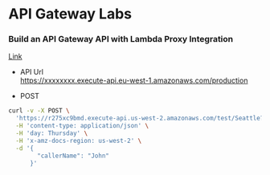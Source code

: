# API Gateway Labs

### Build an API Gateway API with Lambda Proxy Integration
[Link](https://docs.aws.amazon.com/apigateway/latest/developerguide/api-gateway-create-api-as-simple-proxy-for-lambda.html)

* API Url  
  https://xxxxxxxx.execute-api.eu-west-1.amazonaws.com/production

* POST
```bash
curl -v -X POST \
  'https://r275xc9bmd.execute-api.us-west-2.amazonaws.com/test/Seattle?time=evening' \
  -H 'content-type: application/json' \
  -H 'day: Thursday' \
  -H 'x-amz-docs-region: us-west-2' \
  -d '{
        "callerName": "John"
      }'
```



